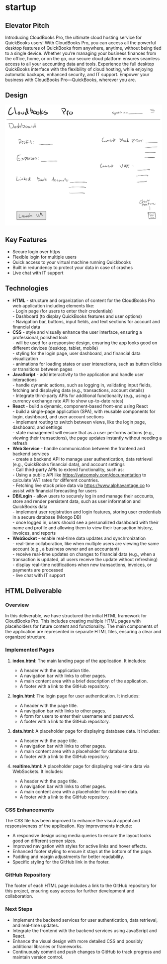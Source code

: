 # startup

## Elevator Pitch
Introducing CloudBooks Pro, the ultimate cloud hosting service for QuickBooks users! With CloudBooks Pro, you can access all the powerful desktop features of QuickBooks from anywhere, anytime, without being tied to a single device. Whether you’re managing your business finances from the office, home, or on the go, our secure cloud platform ensures seamless access to all your accounting data and tools. Experience the full desktop QuickBooks interface with the flexibility of cloud hosting, while enjoying automatic backups, enhanced security, and IT support. Empower your business with CloudBooks Pro—QuickBooks, wherever you are.
## Design
![](/CloudBooks%20Pro-1.jpg)
## Key Features
- Secure login over https
- Flexible login for multiple users
- Quick access to your virtual machine running Quickbooks
- Built in redundency to protect your data in case of crashes
- Live chat with IT support
&nbsp;&nbsp;&nbsp;&nbsp;&nbsp;&nbsp;&nbsp;&nbsp;&nbsp;&nbsp;&nbsp;&nbsp;&nbsp;&nbsp;&nbsp;&nbsp;
## Technologies
- **HTML** - structure and organization of content for the CloudBooks Pro web application including elements like: <br> 
                - Login page (for users to enter their credentials) <br>
                - Dashboard (to display QuickBooks features and user options) <br>
                - Navigation bar, buttons, input fields, and text sections for account and financial data <br>
- **CSS** - style and visually enhance the user interface, ensuring a professional, polished look<br>
                - will be used for a responsive design, ensuring the app looks good on different devices (desktop, tablet, mobile)<br>
                - styling for the login page, user dashboard, and financial data visualization<br>
                - animations for loading states or user interactions, such as button clicks or transitions between pages<br>
- **JavaScript** - add interactivity to the application and handle user interactions<br>
                    - handle dynamic actions, such as logging in, validating input fields, fetching and displaying data (e.g., transactions, account details)<br>
                    - Integrate third-party APIs for additional functionality (e.g., using a currency exchange rate API to show up-to-date rates)<br>
- **React** - build a dynamic, component-based front-end using React<br>
                - build a single-page application (SPA), with reusable components for login, dashboard, and user account sections<br>
                - implement routing to switch between views, like the login page, dashboard, and settings<br>
                - state management will ensure that as a user performs actions (e.g., viewing their transactions), the page updates instantly without needing a refresh<br>
- **Web Service** - handle communication between the frontend and backend services<br>
                    - create a backend API to manage user authentication, data retrieval (e.g., QuickBooks financial data), and account settings<br>
                    - Call third-party APIs to extend functionality, such as:<br>
                        - Using a public API like https://vatcomply.com/documentation to calculate VAT rates for different countries.<br>
                        - Fetching live stock price data via https://www.alphavantage.co to assist with financial forecasting for users<br>
- **DB/Login** - allow users to securely log in and manage their accounts, store and render persistent data, such as user information and QuickBooks data<br>
                    - implement user registration and login features, storing user credentials in a secure database (Mongo DB)<br>
                    - once logged in, users should see a personalized dashboard with their name and profile and allowing them to view their transaction history, invoices, and reports <br>
- **WebSocket** - enable real-time data updates and synchronization<br>
                    - real-time collaboration, like when multiple users are viewing the same account (e.g., a business owner and an accountant)<br>
                    - receive real-time updates on changes to financial data (e.g., when a transaction is updated, all users receive the update without refreshing)<br>
                    - display real-time notifications when new transactions, invoices, or payments are processed<br>
                    - live chat with IT support<br>
## HTML Deliverable

### Overview
In this deliverable, we have structured the initial HTML framework for CloudBooks Pro. This includes creating multiple HTML pages with placeholders for future content and functionality. The main components of the application are represented in separate HTML files, ensuring a clear and organized structure.

### Implemented Pages
1. **index.html**: The main landing page of the application. It includes:
   - A header with the application title.
   - A navigation bar with links to other pages.
   - A main content area with a brief description of the application.
   - A footer with a link to the GitHub repository.

2. **login.html**: The login page for user authentication. It includes:
   - A header with the page title.
   - A navigation bar with links to other pages.
   - A form for users to enter their username and password.
   - A footer with a link to the GitHub repository.

3. **data.html**: A placeholder page for displaying database data. It includes:
   - A header with the page title.
   - A navigation bar with links to other pages.
   - A main content area with a placeholder for database data.
   - A footer with a link to the GitHub repository.

4. **realtime.html**: A placeholder page for displaying real-time data via WebSockets. It includes:
   - A header with the page title.
   - A navigation bar with links to other pages.
   - A main content area with a placeholder for real-time data.
   - A footer with a link to the GitHub repository.

### CSS Enhancements
The CSS file has been improved to enhance the visual appeal and responsiveness of the application. Key improvements include:
- A responsive design using media queries to ensure the layout looks good on different screen sizes.
- Improved navigation with styles for active links and hover effects.
- Enhanced footer styling to ensure it stays at the bottom of the page.
- Padding and margin adjustments for better readability.
- Specific styling for the GitHub link in the footer.

### GitHub Repository
The footer of each HTML page includes a link to the GitHub repository for this project, ensuring easy access for further development and collaboration.

### Next Steps
- Implement the backend services for user authentication, data retrieval, and real-time updates.
- Integrate the frontend with the backend services using JavaScript and React.
- Enhance the visual design with more detailed CSS and possibly additional libraries or frameworks.
- Continuously commit and push changes to GitHub to track progress and maintain version control.

